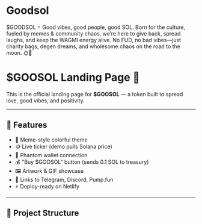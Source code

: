 # Goodsol
$GOODSOL = Good vibes, good people, good SOL. Born for the culture, fueled by memes &amp; community chaos, we’re here to give back, spread laughs, and keep the WAGMI energy alive. No FUD, no bad vibes—just charity bags, degen dreams, and wholesome chaos on the road to the moon. 🌞🚀
# $GOOSOL Landing Page 🚀

This is the official landing page for **$GOOSOL** — a token built to spread love, good vibes, and positivity.

---

## 🌟 Features
- 🎨 Meme-style colorful theme
- 🪙 Live ticker (demo pulls Solana price)
- 👛 Phantom wallet connection
- 💰 "Buy $GOOSOL" button (sends 0.1 SOL to treasury)
- 🖼 Artwork & GIF showcase
- 📡 Links to Telegram, Discord, Pump.fun
- ⚡ Deploy-ready on Netlify

---

## 📂 Project Structure
